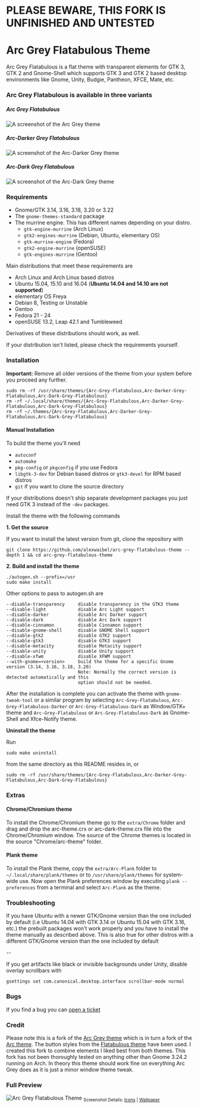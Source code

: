 # PLEASE BEWARE, THIS FORK IS UNFINISHED AND UNTESTED

# Arc Grey Flatabulous Theme

Arc Grey Flatabulous is a flat theme with transparent elements for GTK 3, GTK 2 and Gnome-Shell which supports GTK 3 and GTK 2 based desktop environments like Gnome, Unity, Budgie, Pantheon, XFCE, Mate, etc.

### Arc Grey Flatabulous is available in three variants

##### Arc Grey Flatabulous

![A screenshot of the Arc Grey theme](http://i.imgur.com/oi7y9BP.jpg)

##### Arc-Darker Grey Flatabulous

![A screenshot of the Arc-Darker Grey theme](http://i.imgur.com/4BatNqe.jpg)

##### Arc-Dark Grey Flatabulous

![A screenshot of the Arc-Dark Grey theme](http://i.imgur.com/TnnCLKw.jpg)

### Requirements

* Gnome/GTK 3.14, 3.16, 3.18, 3.20 or 3.22
* The `gnome-themes-standard` package
* The murrine engine. This has different names depending on your distro.
  * `gtk-engine-murrine` (Arch Linux)
  * `gtk2-engines-murrine` (Debian, Ubuntu, elementary OS)
  * `gtk-murrine-engine` (Fedora)
  * `gtk2-engine-murrine` (openSUSE)
  * `gtk-engines-murrine` (Gentoo)

Main distributions that meet these requirements are

* Arch Linux and Arch Linux based distros
* Ubuntu 15.04, 15.10 and 16.04 (**Ubuntu 14.04 and 14.10 are not supported**)
* elementary OS Freya
* Debian 8, Testing or Unstable
* Gentoo
* Fedora 21 - 24
* openSUSE 13.2, Leap 42.1 and Tumbleweed

Derivatives of these distributions should work, as well.

If your distribution isn't listed, please check the requirements yourself.

### Installation

**Important:** Remove all older versions of the theme from your system before you proceed any further.

    sudo rm -rf /usr/share/themes/{Arc-Grey-Flatabulous,Arc-Darker-Grey-Flatabulous,Arc-Dark-Grey-Flatabulous}
    rm -rf ~/.local/share/themes/{Arc-Grey-Flatabulous,Arc-Darker-Grey-Flatabulous,Arc-Dark-Grey-Flatabulous}
    rm -rf ~/.themes/{Arc-Grey-Flatabulous,Arc-Darker-Grey-Flatabulous,Arc-Dark-Grey-Flatabulous}

#### Manual Installation

To build the theme you'll need
* `autoconf`
* `automake`
* `pkg-config` or `pkgconfig` if you use Fedora
* `libgtk-3-dev` for Debian based distros or `gtk3-devel` for RPM based distros
* `git` if you want to clone the source directory

If your distributions doesn't ship separate development packages you just need GTK 3 instead of the `-dev` packages.

Install the theme with the following commands

**1. Get the source**

If you want to install the latest version from git, clone the repository with

    git clone https://github.com/alexwaibel/arc-grey-flatabulous-theme --depth 1 && cd arc-grey-flatabulous-theme

**2. Build and install the theme**

    ./autogen.sh --prefix=/usr
    sudo make install

Other options to pass to autogen.sh are

    --disable-transparency     disable transparency in the GTK3 theme
    --disable-light            disable Arc Light support
    --disable-darker           disable Arc Darker support
    --disable-dark             disable Arc Dark support
    --disable-cinnamon         disable Cinnamon support
    --disable-gnome-shell      disable GNOME Shell support
    --disable-gtk2             disable GTK2 support
    --disable-gtk3             disable GTK3 support
    --disable-metacity         disable Metacity support
    --disable-unity            disable Unity support
    --disable-xfwm             disable XFWM support
    --with-gnome=<version>     build the theme for a specific Gnome version (3.14, 3.16, 3.18, 3.20)
                               Note: Normally the correct version is detected automatically and this
                               option should not be needed.

After the installation is complete you can activate the theme with `gnome-tweak-tool` or a similar program by selecting `Arc-Grey-Flatabulous`, `Arc-Grey-Flatabulous-Darker` or `Arc-Grey-Flatabulous-Dark` as Window/GTK+ theme and `Arc-Grey-Flatabulous` or `Arc-Grey-Flatabulous-Dark` as Gnome-Shell and Xfce-Notify theme.

**Uninstall the theme**

Run

    sudo make uninstall

from the same directory as this README resides in, or

    sudo rm -rf /usr/share/themes/{Arc-Grey-Flatabulous,Arc-Darker-Grey-Flatabulous,Arc-Dark-Grey-Flatabulous}

### Extras

#### Chrome/Chromium theme
To install the Chrome/Chromium theme go to the `extra/Chrome` folder and drag and drop the arc-theme.crx or arc-dark-theme.crx file into the Chrome/Chromium window. The source of the Chrome themes is located in the source "Chrome/arc-theme" folder.

#### Plank theme
To install the Plank theme, copy the `extra/Arc-Plank` folder to `~/.local/share/plank/themes` or to `/usr/share/plank/themes` for system-wide use.
Now open the Plank preferences window by executing `plank --preferences` from a terminal and select `Arc-Plank` as the theme.

### Troubleshooting

If you have Ubuntu with a newer GTK/Gnome version than the one included by default (i.e Ubuntu 14.04 with GTK 3.14 or Ubuntu 15.04 with GTK 3.16, etc.) the prebuilt packages won't work properly and you have to install the theme manually as described above.
This is also true for other distros with a different GTK/Gnome version than the one included by default

--

If you get artifacts like black or invisible backgrounds under Unity, disable overlay scrollbars with

    gsettings set com.canonical.desktop.interface scrollbar-mode normal

### Bugs
If you find a bug you can [open a ticket](https://github.com/alexwaibel/arc-grey-flatabulous-theme/issues)

### Credit
Please note this is a fork of the [Arc Grey theme](https://github.com/eti0/arc-grey-theme) which is in turn a fork of the [Arc theme](https://github.com/horst3180/arc-theme). The button styles from the [Flatabulous theme](https://github.com/anmoljagetia/Flatabulous) have been used. I created this fork to combine elements I liked best from both themes. This fork has not been thoroughly tested on anything other than Gnome 3.24.2 running on Arch. In theory this theme should work fine on everything Arc Grey does as it is just a minor window theme tweak.


### Full Preview
![Arc Grey Flatabulous Theme](http://i.imgur.com/dQgaiZf.jpg)
<sub>Screenshot Details: [Icons](https://github.com/snwh/paper-icon-theme) | [Wallpaper](http://7-themes.com/data_images/out/27/6861679-grayscale-background.jpg)
